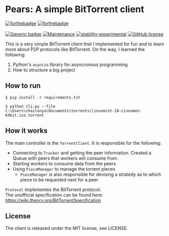 # Pears: A simple BitTorrent client

[![forthebadge](https://forthebadge.com/images/badges/made-with-python.svg)](https://forthebadge.com)
[![forthebadge](https://forthebadge.com/images/badges/built-with-love.svg)](https://forthebadge.com)
<br><br>
[![Generic badge](https://img.shields.io/badge/python-3.7.6-success.svg)](https://www.python.org/downloads/release/python-376/)
[![Maintenance](https://img.shields.io/badge/Maintained%3F-no-red.svg)](https://bitbucket.org/lbesson/ansi-colors)
[![stability-experimental](https://img.shields.io/badge/stability-experimental-orange.svg)](https://github.com/emersion/stability-badges#experimental)
[![GitHub license](https://img.shields.io/github/license/Naereen/StrapDown.js.svg)](https://opensource.org/licenses/MIT)

This is a very simple BitTorrent client that I implemented for fun and to learn more about P2P protocols like BitTorrent. On the way, I learned the following:
1. Python's `asyncio` library for asyncronous programming
2. How to structure a big project

## How to run
```
$ pip install -r requirements.txt

$ python cli.py --file C:\Users\chaitanya\Documents\torrents\linuxmint-18-cinnamon-64bit.iso.torrent
```

## How it works
The main controller is the `TorrentClient`. It is responsible for the following:
* Connecting to `Tracker` and getting the peer information. Created a Queue with peers that workers will consume from.
* Starting workers to consume data from the peers
* Using `PieceManager` to manage the torrent pieces
  - `PieceManager` is also responsible for devising a stratedy as to which piece to be requested next for a peer

`Protocol` implementes the BitTorrent protocol. <br>
The unofficial specification can be found here: https://wiki.theory.org/BitTorrentSpecification

## License
The client is released under the MIT license, see LICENSE.
